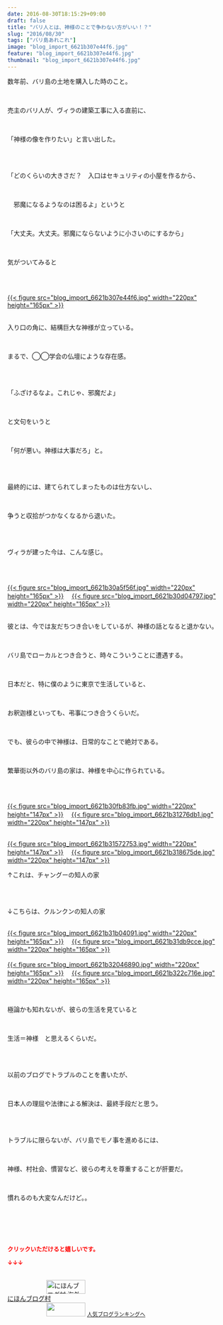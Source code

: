 ```yaml
---
date: 2016-08-30T18:15:29+09:00
draft: false
title: "バリ人とは、神様のことで争わない方がいい！？"
slug: "2016/08/30"
tags: ["バリ島あれこれ"]
image: "blog_import_6621b307e44f6.jpg"
feature: "blog_import_6621b307e44f6.jpg"
thumbnail: "blog_import_6621b307e44f6.jpg"
---
```

<p>数年前、バリ島の土地を購入した時のこと。</p><br/><p>売主のバリ人が、ヴィラの建築工事に入る直前に、</p><br/><p>「神様の像を作りたい」と言い出した。</p><br/><br/><p>「どのくらいの大きさだ？　入口はセキュリティの小屋を作るから、</p><br/><p>　邪魔になるようなのは困るよ」というと</p><br/><p>「大丈夫。大丈夫。邪魔にならないように小さいのにするから」</p><br/><p>気がついてみると</p><br/><p><br/><a href="blog_import_6621b3092976a.jpg">{{< figure src="blog_import_6621b307e44f6.jpg" width="220px" height="165px" >}}</a> <br/></p><p><br/>入り口の角に、結構巨大な神様が立っている。</p><br/><p>まるで、◯◯学会の仏壇にような存在感。</p><br/><p><br/>「ふざけるなよ。これじゃ、邪魔だよ」</p><br/><p>と文句をいうと</p><br/><p>「何が悪い。神様は大事だろ」と。</p><br/><br/><p>最終的には、建てられてしまったものは仕方ないし、</p><br/><p>争うと収拾がつかなくなるから退いた。</p><br/><br/><p>ヴィラが建った今は、こんな感じ。</p><br/><p><br/><a href="blog_import_6621b30ba12c1.jpg">{{< figure src="blog_import_6621b30a5f56f.jpg" width="220px" height="165px" >}}</a> 　<a href="blog_import_6621b30e482b8.jpg">{{< figure src="blog_import_6621b30d04797.jpg" width="220px" height="165px" >}}</a> <br/><br/></p><p>彼とは、今では友だちつき合いをしているが、神様の話となると退かない。</p><p><br/></p><p>バリ島でローカルとつき合うと、時々こういうことに遭遇する。</p><br/><p>日本だと、特に僕のように東京で生活していると、</p><br/><p>お釈迦様といっても、弔事につき合うくらいだ。</p><br/><p>でも、彼らの中で神様は、日常的なことで絶対である。</p><br/><p>繁華街以外のバリ島の家は、神様を中心に作られている。</p><br/><br/><p><a href="blog_import_6621b310ef875.jpg">{{< figure src="blog_import_6621b30fb83fb.jpg" width="220px" height="147px" >}}</a> 　<a href="blog_import_6621b313c3a74.jpg">{{< figure src="blog_import_6621b31276db1.jpg" width="220px" height="147px" >}}</a> </p><p><br/><a href="blog_import_6621b316d89c5.jpg">{{< figure src="blog_import_6621b31572753.jpg" width="220px" height="147px" >}}</a> 　<a href="blog_import_6621b319a4cd0.jpg">{{< figure src="blog_import_6621b318675de.jpg" width="220px" height="147px" >}}</a> <br/></p><p>↑これは、チャングーの知人の家</p><br/><br/><p>↓こちらは、クルンクンの知人の家</p><p><br/><a href="blog_import_6621b31c38344.jpg">{{< figure src="blog_import_6621b31b04091.jpg" width="220px" height="165px" >}}</a> 　<a href="blog_import_6621b31f00a30.jpg">{{< figure src="blog_import_6621b31db9cce.jpg" width="220px" height="165px" >}}</a> <br/><br/><a href="blog_import_6621b32178bef.jpg">{{< figure src="blog_import_6621b32046890.jpg" width="220px" height="165px" >}}</a> 　<a href="blog_import_6621b324144fa.jpg">{{< figure src="blog_import_6621b322c716e.jpg" width="220px" height="165px" >}}</a> <br/></p><br/><p>極論かも知れないが、彼らの生活を見ていると</p><br/><p>生活＝神様　と思えるくらいだ。</p><br/><br/><p>以前のブログでトラブルのことを書いたが、</p><br/><p>日本人の理屈や法律による解決は、最終手段だと思う。</p><br/><br/><p>トラブルに限らないが、バリ島でモノ事を進めるには、</p><br/><p>神様、村社会、慣習など、彼らの考えを尊重することが肝要だ。</p><br/><p>慣れるのも大変なんだけど。。</p><br/><br/><br/><br/><p><font color="#ff0000" size="2"><strong>クリックいただけると嬉しいです。<br/></strong></font></p><p><font color="#ff0000" size="2"><strong>↓↓↓</strong></font></p><p><br/><a href="ranking.html?p_cid=01260127" target="_blank"><img border="0" alt="にほんブログ村 海外生活ブログ バリ島情報へ" src="data:image/svg+xml;charset=utf-8,%3Csvg%20xmlns%3D%22http%3A%2F%2Fwww.w3.org%2F2000%2Fsvg%22%20title%3D%22Placeholder%20for%20Images%22%20role%3D%22presentation%22%20viewBox%3D%220%200%2088%2031%22%20%2F%3E" width="88" height="31" data-src="https://img-proxy.blog-video.jp/images?url=http%3A%2F%2Foverseas.blogmura.com%2Fbali%2Fimg%2Fbali88_31.gif" style="aspect-ratio: auto 88 / 31;"/><noscript><img border="0" alt="にほんブログ村 海外生活ブログ バリ島情報へ" src="https://img-proxy.blog-video.jp/images?url=http%3A%2F%2Foverseas.blogmura.com%2Fbali%2Fimg%2Fbali88_31.gif" width="88" height="31"></noscript></a><br/><a href="ranking.html?p_cid=01260127" target="_blank">にほんブログ村</a> <br/><a title="人気ブログランキングへ" href="link.php?1804582"><img border="0" src="data:image/svg+xml;charset=utf-8,%3Csvg%20xmlns%3D%22http%3A%2F%2Fwww.w3.org%2F2000%2Fsvg%22%20title%3D%22Placeholder%20for%20Images%22%20role%3D%22presentation%22%20viewBox%3D%220%200%2088%2031%22%20%2F%3E" width="88" height="31" data-src="https://blog.with2.net/img/banner/banner_22.gif" style="aspect-ratio: auto 88 / 31;"/><noscript><img border="0" src="https://blog.with2.net/img/banner/banner_22.gif" width="88" height="31"></noscript></a> <a style="FONT-SIZE: 12px" href="link.php?1804582">人気ブログランキングへ</a> </p>

